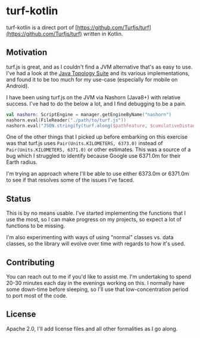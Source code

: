 # turf-kotlin

turf-kotlin is a direct port of [https://github.com/Turfjs/turf](https://github.com/Turfjs/turf) written in Kotlin.

## Motivation

turf.js is great, and as I couldn't find a JVM alternative that's as easy to use. I've had a look at the [Java Topology Suite](https://en.wikipedia.org/wiki/GeoTools) and its various implementations, and found it to be too much for my use-case (especially for mobile on Android).

I have been using turf.js on the JVM via Nashorn (Java8+) with relative success. I've had to do the below a lot, and I find debugging to be a pain.

```kotlin
val nashorn: ScriptEngine = manager.getEngineByName("nashorn")
nashorn.eval(FileReader("./path/to/turf.js"))
nashorn.eval("JSON.stringify(turf.along($pathFeature, $cumulativeDistance, 'kilometers').geometry)") as String
```

One of the other things that I picked up before embarking on this exercise was that turf.js uses `Pair(Units.KILOMETERS, 6373.0)` instead of `Pair(Units.KILOMETERS, 6371.0)` or other estimates. This was a source of a bug which I struggled to identify because Google use 6371.0m for their Earth radius.

I'm trying an approach where I'll be able to use either 6373.0m or 6371.0m to see if that resolves some of the issues I've faced.

## Status

This is by no means usable. I've started implementing the functions that I use the most, so I can make progress on my projects, so expect a lot of functions to be missing.

I'm also experimenting with ways of using "normal" classes vs. data classes, so the library will evolve over time with regards to how it's used.

## Contributing

You can reach out to me if you'd like to assist me. I'm undertaking to spend 20-30 minutes each day in the evenings working on this. I normally have some down-time before sleeping, so I'll use that low-concentration period to port most of the code.

## License

Apache 2.0, I'll add license files and all other formalities as I go along.